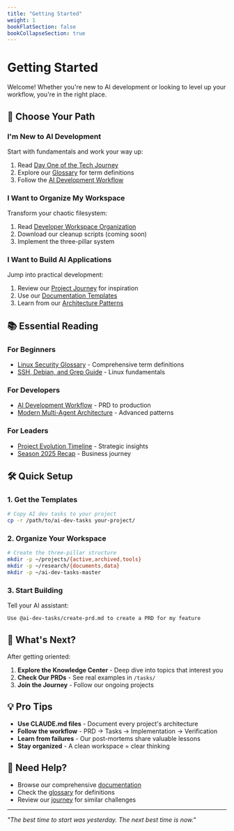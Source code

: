 ```yaml
---
title: "Getting Started"
weight: 1
bookFlatSection: false
bookCollapseSection: true
---
```


# Getting Started

Welcome! Whether you're new to AI development or looking to level up your workflow, you're in the right place.

## 🎯 Choose Your Path

### I'm New to AI Development
Start with fundamentals and work your way up:
1. Read [Day One of the Tech Journey](/docs/blog/day-one-tech-journey/)
2. Explore our [Glossary](/glossary/) for term definitions
3. Follow the [AI Development Workflow](/docs/workflow/ai-development-workflow/)

### I Want to Organize My Workspace
Transform your chaotic filesystem:
1. Read [Developer Workspace Organization](/docs/architecture/developer-workspace-organization/)
2. Download our cleanup scripts (coming soon)
3. Implement the three-pillar system

### I Want to Build AI Applications
Jump into practical development:
1. Review our [Project Journey](/docs/journey/) for inspiration
2. Use our [Documentation Templates](/docs/resources/)
3. Learn from our [Architecture Patterns](/docs/architecture/)

## 📚 Essential Reading

### For Beginners
- [Linux Security Glossary](/glossary/linux-security-glossary/) - Comprehensive term definitions
- [SSH, Debian, and Grep Guide](/posts/ssh-deb-grep-comprehensive-guide/) - Linux fundamentals

### For Developers
- [AI Development Workflow](/docs/workflow/ai-development-workflow/) - PRD to production
- [Modern Multi-Agent Architecture](/docs/architecture/modern-multi-agent-architecture-blueprint/) - Advanced patterns

### For Leaders
- [Project Evolution Timeline](/docs/journey/project-evolution-timeline/) - Strategic insights
- [Season 2025 Recap](/docs/blog/season-2025-recap/) - Business journey

## 🛠️ Quick Setup

### 1. Get the Templates
```bash
# Copy AI dev tasks to your project
cp -r /path/to/ai-dev-tasks your-project/
```

### 2. Organize Your Workspace
```bash
# Create the three-pillar structure
mkdir -p ~/projects/{active,archived,tools}
mkdir -p ~/research/{documents,data}
mkdir -p ~/ai-dev-tasks-master
```

### 3. Start Building
Tell your AI assistant:
```
Use @ai-dev-tasks/create-prd.md to create a PRD for my feature
```

## 🚀 What's Next?

After getting oriented:
1. **Explore the Knowledge Center** - Deep dive into topics that interest you
2. **Check Our PRDs** - See real examples in `/tasks/`
3. **Join the Journey** - Follow our ongoing projects

## 💡 Pro Tips

- **Use CLAUDE.md files** - Document every project's architecture
- **Follow the workflow** - PRD → Tasks → Implementation → Verification
- **Learn from failures** - Our post-mortems share valuable lessons
- **Stay organized** - A clean workspace = clear thinking

## 📧 Need Help?

- Browse our comprehensive [documentation](/docs/)
- Check the [glossary](/glossary/) for definitions
- Review our [journey](/docs/journey/) for similar challenges

---

*"The best time to start was yesterday. The next best time is now."*